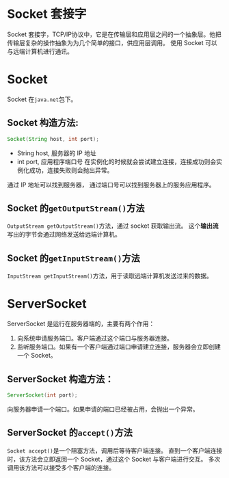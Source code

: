 # Socket 套接字

Socket 套接字，TCP/IP协议中，它是在传输层和应用层之间的一个抽象层。他把传输层复杂的操作抽象为为几个简单的接口，供应用层调用。
使用 Socket 可以与远端计算机进行通讯。

# Socket
Socket 在`java.net`包下。

## Socket 构造方法:
```java
Socket(String host, int port);
```
- String host, 服务器的 IP 地址
- int port, 应用程序端口号
在实例化的时候就会尝试建立连接，连接成功则会实例化成功，连接失败则会抛出异常。

通过 IP 地址可以找到服务器，
通过端口号可以找到服务器上的服务应用程序。



## Socket 的`getOutputStream()`方法
`OutputStream getOutputStream()`方法，通过 socket 获取输出流。
这个**输出流**写出的字节会通过网络发送给远端计算机。


## Socket 的`getInputStream()`方法
`InputStream getInputStream()`方法，用于读取远端计算机发送过来的数据。

# ServerSocket

ServerSocket 是运行在服务器端的，主要有两个作用：
1. 向系统申请服务端口。客户端通过这个端口与服务器连接。
2. 监听服务端口。如果有一个客户端通过端口申请建立连接，服务器会立即创建一个 Socket。

## ServerSocket 构造方法：
```java
ServerSocket(int port);
```
向服务器申请一个端口。如果申请的端口已经被占用，会抛出一个异常。

## ServerSocket 的`accept()`方法

`Socket accept()`是一个阻塞方法，调用后等待客户端连接。
直到一个客户端连接时，该方法会立即返回一个 Socket，通过这个 Socket 与客户端进行交互。
多次调用该方法可以接受多个客户端的连接。

## 